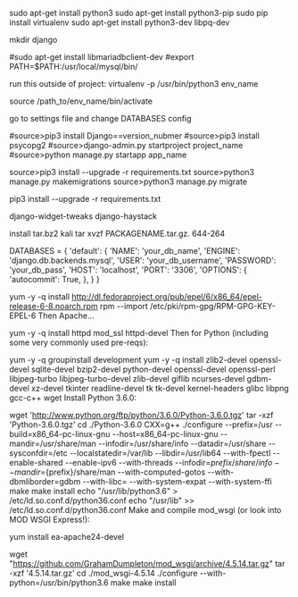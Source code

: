 sudo apt-get install python3
sudo apt-get install python3-pip
sudo pip install virtualenv
sudo apt-get install python3-dev libpq-dev

mkdir django


#sudo apt-get install libmariadbclient-dev
#export PATH=$PATH:/usr/local/mysql/bin/

run this outside of project:
 virtualenv -p /usr/bin/python3 env_name

source /path_to/env_name/bin/activate

go to settings file and change DATABASES config

#source>pip3 install Django==version_nubmer
#source>pip3 install psycopg2
#source>django-admin.py startproject project_name
#source>python manage.py startapp app_name

source>pip3 install --upgrade -r requirements.txt
source>python3 manage.py makemigrations
source>python3 manage.py migrate


pip3 install --upgrade -r requirements.txt

django-widget-tweaks
django-haystack


install tar.bz2 kali
tar xvzf PACKAGENAME.tar.gz.
644-264

DATABASES = {
    'default': {
        'NAME': 'your_db_name',
        'ENGINE': 'django.db.backends.mysql',
        'USER': 'your_db_username',
        'PASSWORD': 'your_db_pass',
        'HOST': 'localhost',
        'PORT': '3306',
        'OPTIONS': {
            'autocommit': True,
        },
    }
}


yum -y -q install http://dl.fedoraproject.org/pub/epel/6/x86_64/epel-release-6-8.noarch.rpm
rpm --import /etc/pki/rpm-gpg/RPM-GPG-KEY-EPEL-6
Then Apache...

yum -y -q install httpd mod_ssl httpd-devel
Then for Python (including some very commonly used pre-reqs):

yum -y -q groupinstall development
yum -y -q install zlib2-devel openssl-devel sqlite-devel bzip2-devel python-devel openssl-devel openssl-perl libjpeg-turbo libjpeg-turbo-devel zlib-devel giflib ncurses-devel gdbm-devel xz-devel tkinter readline-devel tk tk-devel kernel-headers glibc libpng gcc-c++ wget
Install Python 3.6.0:

wget 'http://www.python.org/ftp/python/3.6.0/Python-3.6.0.tgz'
tar -xzf 'Python-3.6.0.tgz'
cd ./Python-3.6.0
CXX=g++ 
./configure --prefix=/usr --build=x86_64-pc-linux-gnu --host=x86_64-pc-linux-gnu --mandir=/usr/share/man --infodir=/usr/share/info --datadir=/usr/share --sysconfdir=/etc --localstatedir=/var/lib --libdir=/usr/lib64 --with-fpectl --enable-shared --enable-ipv6 --with-threads --infodir=${prefix}/share/info --mandir=${prefix}/share/man --with-computed-gotos --with-dbmliborder=gdbm --with-libc= --with-system-expat --with-system-ffi 
make
make install
echo "/usr/lib/python3.6" > /etc/ld.so.conf.d/python36.conf
echo "/usr/lib" >> /etc/ld.so.conf.d/python36.conf
Make and compile mod_wsgi (or look into MOD WSGI Express!):

yum install ea-apache24-devel

wget "https://github.com/GrahamDumpleton/mod_wsgi/archive/4.5.14.tar.gz"
tar -xzf '4.5.14.tar.gz'
cd ./mod_wsgi-4.5.14
./configure --with-python=/usr/bin/python3.6
make
make install

